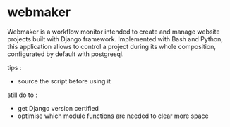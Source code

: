 # webmaker

Webmaker is a workflow monitor intended to create and manage website projects built with Django framework. Implemented with Bash and Python, this application allows to control a project during its whole composition, configurated by default with postgresql.

tips :
- source the script before using it

still do to :
- get Django version certified
- optimise which module functions are needed to clear more space